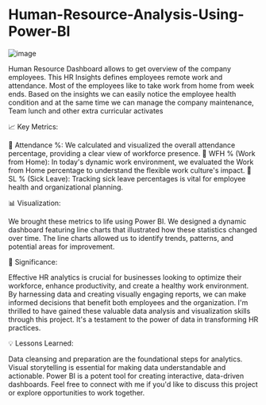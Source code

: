 # Human-Resource-Analysis-Using-Power-BI

![image](https://github.com/user-attachments/assets/b2a5340c-9824-4a55-af4e-0e3bb6ad4bdd)


Human Resource Dashboard allows to get overview of the company employees. This HR Insights defines employees remote work and attendance. Most of the employees like to take work from home from week ends. Based on the insights we can easily notice the employee health condition and at the same time we can manage the company maintenance, Team lunch and other extra curricular activates

📈 Key Metrics:

📆 Attendance %: We calculated and visualized the overall attendance percentage, providing a clear view of workforce presence.
💼 WFH % (Work from Home): In today's dynamic work environment, we evaluated the Work from Home percentage to understand the flexible work culture's impact.
🤒 SL % (Sick Leave): Tracking sick leave percentages is vital for employee health and organizational planning.

📊 Visualization:

We brought these metrics to life using Power BI. We designed a dynamic dashboard featuring line charts that illustrated how these statistics changed over time. The line charts allowed us to identify trends, patterns, and potential areas for improvement.

📌 Significance:

Effective HR analytics is crucial for businesses looking to optimize their workforce, enhance productivity, and create a healthy work environment. By harnessing data and creating visually engaging reports, we can make informed decisions that benefit both employees and the organization.
I'm thrilled to have gained these valuable data analysis and visualization skills through this project. It's a testament to the power of data in transforming HR practices.

💡 Lessons Learned:

Data cleansing and preparation are the foundational steps for analytics.
Visual storytelling is essential for making data understandable and actionable.
Power BI is a potent tool for creating interactive, data-driven dashboards.
Feel free to connect with me if you'd like to discuss this project or explore opportunities to work together.
